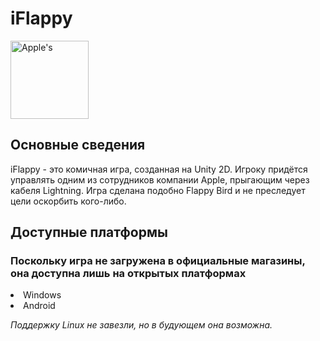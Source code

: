 # iFlappy

<p>
<img src="https://brandpalettes.com/wp-content/uploads/2021/06/R.8126361d4fe00f6b67cacd6b751998d4.png" width="125" title=Apple's rainbow logo">
</p>

## Основные сведения
iFlappy - это комичная игра, созданная на Unity 2D. Игроку придётся управлять одним из сотрудников компании Apple, прыгающим через кабеля Lightning.
Игра сделана подобно Flappy Bird и не преследует цели оскорбить кого-либо.

## Доступные платформы
### Поскольку игра не загружена в официальные магазины, она доступна лишь на открытых платформах
<li>Windows</li>
<li>Android</li>

<i>Поддержку Linux не завезли, но в будующем она возможна.</i>

